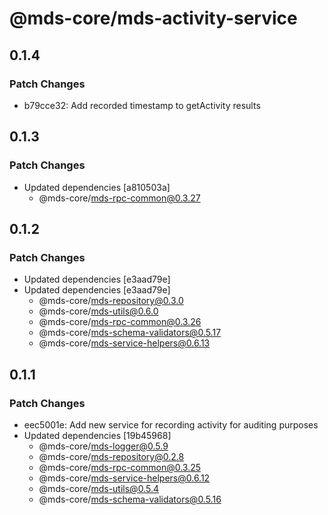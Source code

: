# @mds-core/mds-activity-service

## 0.1.4

### Patch Changes

- b79cce32: Add recorded timestamp to getActivity results

## 0.1.3

### Patch Changes

- Updated dependencies [a810503a]
  - @mds-core/mds-rpc-common@0.3.27

## 0.1.2

### Patch Changes

- Updated dependencies [e3aad79e]
- Updated dependencies [e3aad79e]
  - @mds-core/mds-repository@0.3.0
  - @mds-core/mds-utils@0.6.0
  - @mds-core/mds-rpc-common@0.3.26
  - @mds-core/mds-schema-validators@0.5.17
  - @mds-core/mds-service-helpers@0.6.13

## 0.1.1

### Patch Changes

- eec5001e: Add new service for recording activity for auditing purposes
- Updated dependencies [19b45968]
  - @mds-core/mds-logger@0.5.9
  - @mds-core/mds-repository@0.2.8
  - @mds-core/mds-rpc-common@0.3.25
  - @mds-core/mds-service-helpers@0.6.12
  - @mds-core/mds-utils@0.5.4
  - @mds-core/mds-schema-validators@0.5.16
